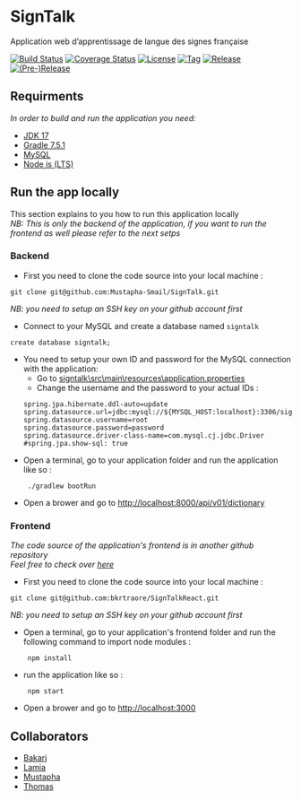 # SignTalk

Application web d’apprentissage de langue des signes française 

[![Build Status](https://api.travis-ci.com/Mustapha-Smail/SignTalk.svg?branch=main)](https://app.travis-ci.com/github/Mustapha-Smail/SignTalk)
[![Coverage Status](https://coveralls.io/repos/github/Mustapha-Smail/SignTalk/badge.svg)](https://coveralls.io/github/Mustapha-Smail/SignTalk)
[![License](https://img.shields.io/github/license/mustapha-smail/signtalk.svg?style=flat-square)](LICENSE)
[![Tag](https://img.shields.io/github/tag/mustapha-smail/signtalk.svg?label=tag&style=flat-square)](build.gradle)
[![Release](https://img.shields.io/github/release/mustapha-smail/signtalk.svg?style=flat-square)](build.gradle)
[![(Pre-)Release](https://img.shields.io/github/release/mustapha-smail/signtalk/all.svg?label=(pre-)release&style=flat-square)](build.gradle)

## Requirments 
*In order to build and run the application you need:* 
- [JDK 17](https://www.oracle.com/java/technologies/javase/jdk17-archive-downloads.html)
- [Gradle 7.5.1](https://gradle.org/install/)
- [MySQL](https://dev.mysql.com/downloads/installer/)
- [Node js (LTS)](https://nodejs.org/en/download/)

## Run the app locally 

This section explains to you how to run this application locally <br>
*NB: This is only the backend of the application, if you want to run the frontend as well please refer to the next setps*

### Backend 

- First you need to clone the code source into your local machine : 
```shell
git clone git@github.com:Mustapha-Smail/SignTalk.git
```
*NB: you need to setup an SSH key on your github account first*

- Connect to your MySQL and create a database named `signtalk`
```mysql
create database signtalk; 
```
- You need to setup your own ID and password for the MySQL connection with the application: <br>
    - Go to [signtalk\src\main\resources\application.properties](signtalk\src\main\resources\application.properties)
    - Change the username and the password to your actual IDs : 
    ```properties 
    spring.jpa.hibernate.ddl-auto=update
    spring.datasource.url=jdbc:mysql://${MYSQL_HOST:localhost}:3306/signtalk
    spring.datasource.username=root
    spring.datasource.password=password
    spring.datasource.driver-class-name=com.mysql.cj.jdbc.Driver
    #spring.jpa.show-sql: true
    ```
- Open a terminal, go to your application folder and run the application like so : 
    ```shell
     ./gradlew bootRun
    ```
- Open a brower and go to [http://localhost:8000/api/v01/dictionary](http://localhost:8000/api/v01/dictionary)

### Frontend 

*The code source of the application's frontend is in another github repository* <br> 
*Feel free to check over [here](https://github.com/bkrtraore/SignTalkReact)*

- First you need to clone the code source into your local machine : 
```shell
git clone git@github.com:bkrtraore/SignTalkReact.git
```
*NB: you need to setup an SSH key on your github account first*

- Open a terminal, go to your application's frontend folder and run the following command to import node modules : 
    ```shell
     npm install 
    ```

- run the application like so : 
    ```shell
     npm start 
    ```
- Open a brower and go to [http://localhost:3000](http://localhost:3000)



## Collaborators 

- [Bakari](https://github.com/bkrtraore)
- [Lamia](https://github.com/lamiaakli)
- [Mustapha](https://github.com/Mustapha-Smail)
- [Thomas](https://github.com/tsgo3)
